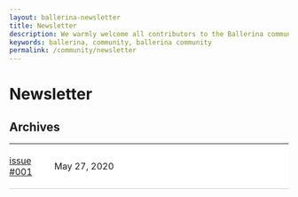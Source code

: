 ```yaml
---
layout: ballerina-newsletter
title: Newsletter
description: We warmly welcome all contributors to the Ballerina community to help establish Ballerina as a truly community-owned resource!
keywords: ballerina, community, ballerina community
permalink: /community/newsletter
---
```


# Newsletter

## Archives

<table class="cTable">
<tr><td class="cLink"><a href="/community/newsletter/issue-001">issue #001</a></td><td>May 27, 2020</td></tr>

</table>



<style>
    td {
        padding:20px;
        border:none; 
        border-bottom:1px solid #cecfd0 !important;
        background: #fff !important;
	
    }
     td:last-child {
         /* border:none; */
     } 
    td.cLink {
        padding-left:0;
        width:10%;
        
    }
    .cTable {
        width:100%;
        background: #fff;
       
    }
    .row.cBallerina-io-Gray-row {
         min-height:70vh;
    }
</style>